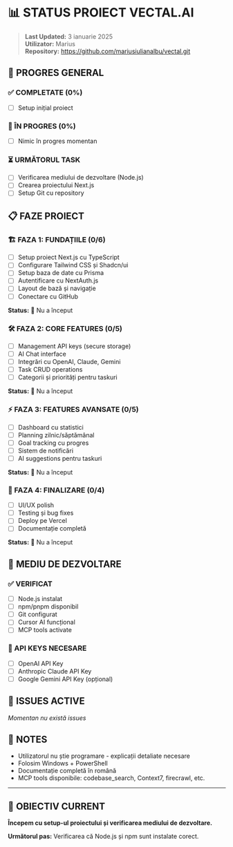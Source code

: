 # 📊 STATUS PROIECT VECTAL.AI

> **Last Updated:** 3 ianuarie 2025  
> **Utilizator:** Marius  
> **Repository:** https://github.com/mariusiulianalbu/vectal.git

## 🚀 PROGRES GENERAL

### ✅ COMPLETATE (0%)
- [ ] Setup inițial proiect

### 🔄 ÎN PROGRES (0%)
- [ ] Nimic în progres momentan

### ⏳ URMĂTORUL TASK
- [ ] Verificarea mediului de dezvoltare (Node.js)
- [ ] Crearea proiectului Next.js
- [ ] Setup Git cu repository

## 📋 FAZE PROIECT

### 🏗️ FAZA 1: FUNDAȚIILE (0/6)
- [ ] Setup proiect Next.js cu TypeScript
- [ ] Configurare Tailwind CSS și Shadcn/ui  
- [ ] Setup baza de date cu Prisma
- [ ] Autentificare cu NextAuth.js
- [ ] Layout de bază și navigație
- [ ] Conectare cu GitHub

**Status:** 🔴 Nu a început

### 🛠️ FAZA 2: CORE FEATURES (0/5)
- [ ] Management API keys (secure storage)
- [ ] AI Chat interface
- [ ] Integrări cu OpenAI, Claude, Gemini
- [ ] Task CRUD operations
- [ ] Categorii și priorități pentru taskuri

**Status:** 🔴 Nu a început

### ⚡ FAZA 3: FEATURES AVANSATE (0/5)
- [ ] Dashboard cu statistici
- [ ] Planning zilnic/săptămânal
- [ ] Goal tracking cu progres
- [ ] Sistem de notificări
- [ ] AI suggestions pentru taskuri

**Status:** 🔴 Nu a început

### 🎨 FAZA 4: FINALIZARE (0/4)
- [ ] UI/UX polish
- [ ] Testing și bug fixes
- [ ] Deploy pe Vercel
- [ ] Documentație completă

**Status:** 🔴 Nu a început

## 🔧 MEDIU DE DEZVOLTARE

### ✅ VERIFICAT
- [ ] Node.js instalat
- [ ] npm/pnpm disponibil  
- [ ] Git configurat
- [ ] Cursor AI funcțional
- [ ] MCP tools activate

### 🔑 API KEYS NECESARE
- [ ] OpenAI API Key
- [ ] Anthropic Claude API Key
- [ ] Google Gemini API Key (opțional)

## 🐛 ISSUES ACTIVE

*Momentan nu există issues*

## 📝 NOTES

- Utilizatorul nu știe programare - explicații detaliate necesare
- Folosim Windows + PowerShell
- Documentație completă în română
- MCP tools disponibile: codebase_search, Context7, firecrawl, etc.

---

## 🎯 OBIECTIV CURRENT

**Începem cu setup-ul proiectului și verificarea mediului de dezvoltare.**

**Următorul pas:** Verificarea că Node.js și npm sunt instalate corect. 
